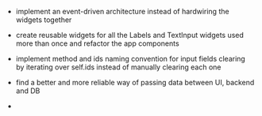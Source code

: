 - implement an event-driven architecture instead of hardwiring the widgets together

- create reusable widgets for all the Labels and TextInput widgets used more than once and refactor the app components

- implement method and ids naming convention for input fields clearing by iterating over self.ids instead of manually clearing each one

- find a better and more reliable way of passing data between UI, backend and DB

- 